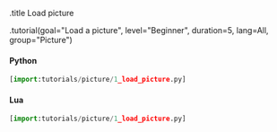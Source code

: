 .title Load picture

.tutorial(goal="Load a picture", level="Beginner", duration=5, lang=All, group="Picture")

#### Python

```python
[import:tutorials/picture/1_load_picture.py]
```

#### Lua

```python
[import:tutorials/picture/1_load_picture.py]
```
